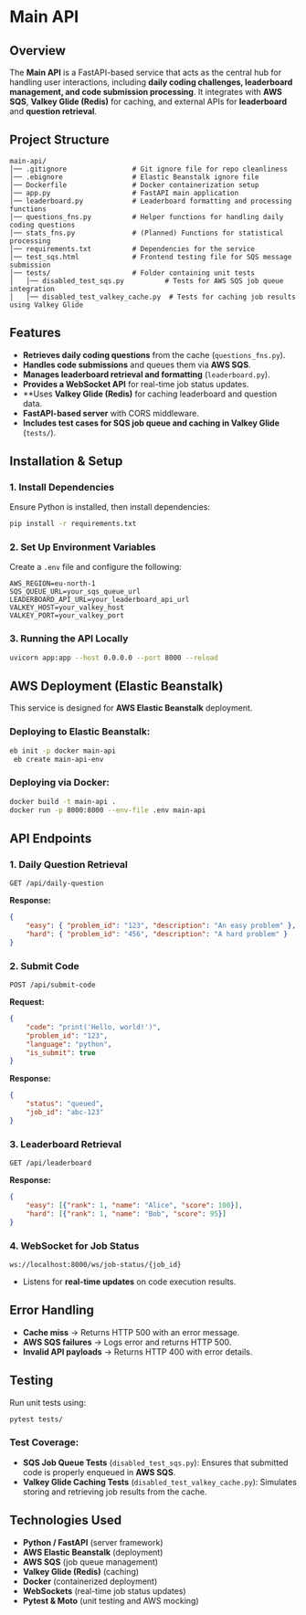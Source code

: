 # Main API

## Overview
The **Main API** is a FastAPI-based service that acts as the central hub for handling user interactions, including **daily coding challenges, leaderboard management, and code submission processing**. It integrates with **AWS SQS**, **Valkey Glide (Redis)** for caching, and external APIs for **leaderboard** and **question retrieval**.

## Project Structure
```
main-api/
│── .gitignore                # Git ignore file for repo cleanliness
│── .ebignore                 # Elastic Beanstalk ignore file
│── Dockerfile                # Docker containerization setup
│── app.py                    # FastAPI main application
│── leaderboard.py            # Leaderboard formatting and processing functions
│── questions_fns.py          # Helper functions for handling daily coding questions
│── stats_fns.py              # (Planned) Functions for statistical processing
│── requirements.txt          # Dependencies for the service
│── test_sqs.html             # Frontend testing file for SQS message submission
│── tests/                    # Folder containing unit tests
│   │── disabled_test_sqs.py          # Tests for AWS SQS job queue integration
│   │── disabled_test_valkey_cache.py  # Tests for caching job results using Valkey Glide
```

## Features
- **Retrieves daily coding questions** from the cache (`questions_fns.py`).
- **Handles code submissions** and queues them via **AWS SQS**.
- **Manages leaderboard retrieval and formatting** (`leaderboard.py`).
- **Provides a WebSocket API** for real-time job status updates.
- **Uses **Valkey Glide (Redis)** for caching leaderboard and question data.
- **FastAPI-based server** with CORS middleware.
- **Includes test cases for SQS job queue and caching in Valkey Glide** (`tests/`).

## Installation & Setup
### 1. Install Dependencies
Ensure Python is installed, then install dependencies:
```sh
pip install -r requirements.txt
```

### 2. Set Up Environment Variables
Create a `.env` file and configure the following:
```
AWS_REGION=eu-north-1
SQS_QUEUE_URL=your_sqs_queue_url
LEADERBOARD_API_URL=your_leaderboard_api_url
VALKEY_HOST=your_valkey_host
VALKEY_PORT=your_valkey_port
```

### 3. Running the API Locally
```sh
uvicorn app:app --host 0.0.0.0 --port 8000 --reload
```

## AWS Deployment (Elastic Beanstalk)
This service is designed for **AWS Elastic Beanstalk** deployment.

### Deploying to Elastic Beanstalk:
```sh
eb init -p docker main-api
 eb create main-api-env
```

### Deploying via Docker:
```sh
docker build -t main-api .
docker run -p 8000:8000 --env-file .env main-api
```

## API Endpoints
### **1. Daily Question Retrieval**
```
GET /api/daily-question
```
**Response:**
```json
{
    "easy": { "problem_id": "123", "description": "An easy problem" },
    "hard": { "problem_id": "456", "description": "A hard problem" }
}
```

### **2. Submit Code**
```
POST /api/submit-code
```
**Request:**
```json
{
    "code": "print('Hello, world!')",
    "problem_id": "123",
    "language": "python",
    "is_submit": true
}
```
**Response:**
```json
{
    "status": "queued",
    "job_id": "abc-123"
}
```

### **3. Leaderboard Retrieval**
```
GET /api/leaderboard
```
**Response:**
```json
{
    "easy": [{"rank": 1, "name": "Alice", "score": 100}],
    "hard": [{"rank": 1, "name": "Bob", "score": 95}]
}
```

### **4. WebSocket for Job Status**
```
ws://localhost:8000/ws/job-status/{job_id}
```
- Listens for **real-time updates** on code execution results.

## Error Handling
- **Cache miss** → Returns HTTP 500 with an error message.
- **AWS SQS failures** → Logs error and returns HTTP 500.
- **Invalid API payloads** → Returns HTTP 400 with error details.

## Testing
Run unit tests using:
```sh
pytest tests/
```
### **Test Coverage:**
- **SQS Job Queue Tests** (`disabled_test_sqs.py`): Ensures that submitted code is properly enqueued in **AWS SQS**.
- **Valkey Glide Caching Tests** (`disabled_test_valkey_cache.py`): Simulates storing and retrieving job results from the cache.

## Technologies Used
- **Python / FastAPI** (server framework)
- **AWS Elastic Beanstalk** (deployment)
- **AWS SQS** (job queue management)
- **Valkey Glide (Redis)** (caching)
- **Docker** (containerized deployment)
- **WebSockets** (real-time job status updates)
- **Pytest & Moto** (unit testing and AWS mocking)

